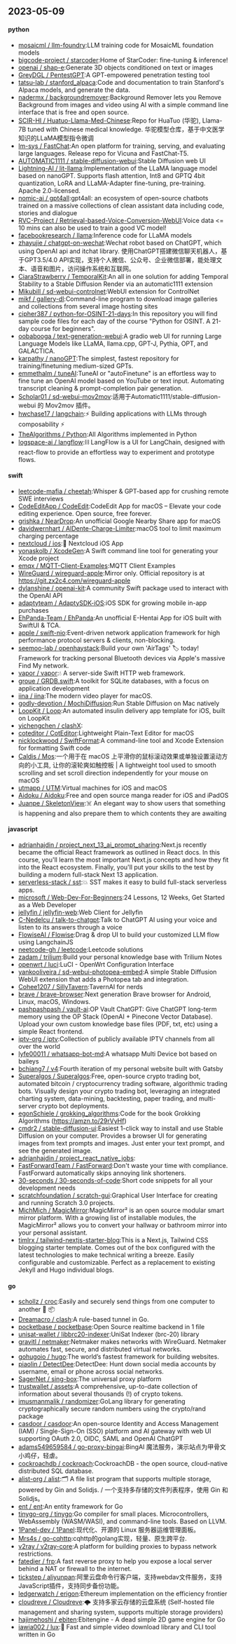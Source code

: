 ## 2023-05-09

#### python
* [mosaicml / llm-foundry](https://github.com/mosaicml/llm-foundry):LLM training code for MosaicML foundation models
* [bigcode-project / starcoder](https://github.com/bigcode-project/starcoder):Home of StarCoder: fine-tuning & inference!
* [openai / shap-e](https://github.com/openai/shap-e):Generate 3D objects conditioned on text or images
* [GreyDGL / PentestGPT](https://github.com/GreyDGL/PentestGPT):A GPT-empowered penetration testing tool
* [tatsu-lab / stanford_alpaca](https://github.com/tatsu-lab/stanford_alpaca):Code and documentation to train Stanford's Alpaca models, and generate the data.
* [nadermx / backgroundremover](https://github.com/nadermx/backgroundremover):Background Remover lets you Remove Background from images and video using AI with a simple command line interface that is free and open source.
* [SCIR-HI / Huatuo-Llama-Med-Chinese](https://github.com/SCIR-HI/Huatuo-Llama-Med-Chinese):Repo for HuaTuo (华驼), Llama-7B tuned with Chinese medical knowledge. 华驼模型仓库，基于中文医学知识的LLaMA模型指令微调
* [lm-sys / FastChat](https://github.com/lm-sys/FastChat):An open platform for training, serving, and evaluating large languages. Release repo for Vicuna and FastChat-T5.
* [AUTOMATIC1111 / stable-diffusion-webui](https://github.com/AUTOMATIC1111/stable-diffusion-webui):Stable Diffusion web UI
* [Lightning-AI / lit-llama](https://github.com/Lightning-AI/lit-llama):Implementation of the LLaMA language model based on nanoGPT. Supports flash attention, Int8 and GPTQ 4bit quantization, LoRA and LLaMA-Adapter fine-tuning, pre-training. Apache 2.0-licensed.
* [nomic-ai / gpt4all](https://github.com/nomic-ai/gpt4all):gpt4all: an ecosystem of open-source chatbots trained on a massive collections of clean assistant data including code, stories and dialogue
* [RVC-Project / Retrieval-based-Voice-Conversion-WebUI](https://github.com/RVC-Project/Retrieval-based-Voice-Conversion-WebUI):Voice data <= 10 mins can also be used to train a good VC model!
* [facebookresearch / llama](https://github.com/facebookresearch/llama):Inference code for LLaMA models
* [zhayujie / chatgpt-on-wechat](https://github.com/zhayujie/chatgpt-on-wechat):Wechat robot based on ChatGPT, which using OpenAI api and itchat library. 使用ChatGPT搭建微信聊天机器人，基于GPT3.5/4.0 API实现，支持个人微信、公众号、企业微信部署，能处理文本、语音和图片，访问操作系统和互联网。
* [CiaraStrawberry / TemporalKit](https://github.com/CiaraStrawberry/TemporalKit):An all in one solution for adding Temporal Stability to a Stable Diffusion Render via an automatic1111 extension
* [Mikubill / sd-webui-controlnet](https://github.com/Mikubill/sd-webui-controlnet):WebUI extension for ControlNet
* [mikf / gallery-dl](https://github.com/mikf/gallery-dl):Command-line program to download image galleries and collections from several image hosting sites
* [cipher387 / python-for-OSINT-21-days](https://github.com/cipher387/python-for-OSINT-21-days):In this repository you will find sample code files for each day of the course "Python for OSINT. A 21-day course for beginners".
* [oobabooga / text-generation-webui](https://github.com/oobabooga/text-generation-webui):A gradio web UI for running Large Language Models like LLaMA, llama.cpp, GPT-J, Pythia, OPT, and GALACTICA.
* [karpathy / nanoGPT](https://github.com/karpathy/nanoGPT):The simplest, fastest repository for training/finetuning medium-sized GPTs.
* [emmethalm / tuneAI](https://github.com/emmethalm/tuneAI):TuneAI or "autoFinetune" is an effortless way to fine tune an OpenAI model based on YouTube or text input. Automating transcript cleaning & prompt-completion pair generation.
* [Scholar01 / sd-webui-mov2mov](https://github.com/Scholar01/sd-webui-mov2mov):适用于Automatic1111/stable-diffusion-webui 的 Mov2mov 插件。
* [hwchase17 / langchain](https://github.com/hwchase17/langchain):⚡
Building applications with LLMs through composability
⚡
* [TheAlgorithms / Python](https://github.com/TheAlgorithms/Python):All Algorithms implemented in Python
* [logspace-ai / langflow](https://github.com/logspace-ai/langflow):⛓️
LangFlow is a UI for LangChain, designed with react-flow to provide an effortless way to experiment and prototype flows.

#### swift
* [leetcode-mafia / cheetah](https://github.com/leetcode-mafia/cheetah):Whisper & GPT-based app for crushing remote SWE interviews
* [CodeEditApp / CodeEdit](https://github.com/CodeEditApp/CodeEdit):CodeEdit App for macOS – Elevate your code editing experience. Open source, free forever.
* [grishka / NearDrop](https://github.com/grishka/NearDrop):An unofficial Google Nearby Share app for macOS
* [davidwernhart / AlDente-Charge-Limiter](https://github.com/davidwernhart/AlDente-Charge-Limiter):macOS tool to limit maximum charging percentage
* [nextcloud / ios](https://github.com/nextcloud/ios):📱
Nextcloud iOS App
* [yonaskolb / XcodeGen](https://github.com/yonaskolb/XcodeGen):A Swift command line tool for generating your Xcode project
* [emqx / MQTT-Client-Examples](https://github.com/emqx/MQTT-Client-Examples):MQTT Client Examples
* [WireGuard / wireguard-apple](https://github.com/WireGuard/wireguard-apple):Mirror only. Official repository is at https://git.zx2c4.com/wireguard-apple
* [dylanshine / openai-kit](https://github.com/dylanshine/openai-kit):A community Swift package used to interact with the OpenAI API
* [adaptyteam / AdaptySDK-iOS](https://github.com/adaptyteam/AdaptySDK-iOS):iOS SDK for growing mobile in-app purchases
* [EhPanda-Team / EhPanda](https://github.com/EhPanda-Team/EhPanda):An unofficial E-Hentai App for iOS built with SwiftUI & TCA.
* [apple / swift-nio](https://github.com/apple/swift-nio):Event-driven network application framework for high performance protocol servers & clients, non-blocking.
* [seemoo-lab / openhaystack](https://github.com/seemoo-lab/openhaystack):Build your own 'AirTags'
🏷
today! Framework for tracking personal Bluetooth devices via Apple's massive Find My network.
* [vapor / vapor](https://github.com/vapor/vapor):💧
A server-side Swift HTTP web framework.
* [groue / GRDB.swift](https://github.com/groue/GRDB.swift):A toolkit for SQLite databases, with a focus on application development
* [iina / iina](https://github.com/iina/iina):The modern video player for macOS.
* [godly-devotion / MochiDiffusion](https://github.com/godly-devotion/MochiDiffusion):Run Stable Diffusion on Mac natively
* [LoopKit / Loop](https://github.com/LoopKit/Loop):An automated insulin delivery app template for iOS, built on LoopKit
* [yichengchen / clashX](https://github.com/yichengchen/clashX):
* [coteditor / CotEditor](https://github.com/coteditor/CotEditor):Lightweight Plain-Text Editor for macOS
* [nicklockwood / SwiftFormat](https://github.com/nicklockwood/SwiftFormat):A command-line tool and Xcode Extension for formatting Swift code
* [Caldis / Mos](https://github.com/Caldis/Mos):一个用于在 macOS 上平滑你的鼠标滚动效果或单独设置滚动方向的小工具, 让你的滚轮爽如触控板 | A lightweight tool used to smooth scrolling and set scroll direction independently for your mouse on macOS
* [utmapp / UTM](https://github.com/utmapp/UTM):Virtual machines for iOS and macOS
* [Aidoku / Aidoku](https://github.com/Aidoku/Aidoku):Free and open source manga reader for iOS and iPadOS
* [Juanpe / SkeletonView](https://github.com/Juanpe/SkeletonView):☠️
An elegant way to show users that something is happening and also prepare them to which contents they are awaiting

#### javascript
* [adrianhajdin / project_next_13_ai_prompt_sharing](https://github.com/adrianhajdin/project_next_13_ai_prompt_sharing):Next.js recently became the official React framework as outlined in React docs. In this course, you'll learn the most important Next.js concepts and how they fit into the React ecosystem. Finally, you'll put your skills to the test by building a modern full-stack Next 13 application.
* [serverless-stack / sst](https://github.com/serverless-stack/sst):💥
SST makes it easy to build full-stack serverless apps.
* [microsoft / Web-Dev-For-Beginners](https://github.com/microsoft/Web-Dev-For-Beginners):24 Lessons, 12 Weeks, Get Started as a Web Developer
* [jellyfin / jellyfin-web](https://github.com/jellyfin/jellyfin-web):Web Client for Jellyfin
* [C-Nedelcu / talk-to-chatgpt](https://github.com/C-Nedelcu/talk-to-chatgpt):Talk to ChatGPT AI using your voice and listen to its answers through a voice
* [FlowiseAI / Flowise](https://github.com/FlowiseAI/Flowise):Drag & drop UI to build your customized LLM flow using LangchainJS
* [neetcode-gh / leetcode](https://github.com/neetcode-gh/leetcode):Leetcode solutions
* [zadam / trilium](https://github.com/zadam/trilium):Build your personal knowledge base with Trilium Notes
* [openwrt / luci](https://github.com/openwrt/luci):LuCI - OpenWrt Configuration Interface
* [yankooliveira / sd-webui-photopea-embed](https://github.com/yankooliveira/sd-webui-photopea-embed):A simple Stable Diffusion WebUI extension that adds a Photopea tab and integration.
* [Cohee1207 / SillyTavern](https://github.com/Cohee1207/SillyTavern):TavernAI for nerds
* [brave / brave-browser](https://github.com/brave/brave-browser):Next generation Brave browser for Android, Linux, macOS, Windows.
* [pashpashpash / vault-ai](https://github.com/pashpashpash/vault-ai):OP Vault ChatGPT: Give ChatGPT long-term memory using the OP Stack (OpenAI + Pinecone Vector Database). Upload your own custom knowledge base files (PDF, txt, etc) using a simple React frontend.
* [iptv-org / iptv](https://github.com/iptv-org/iptv):Collection of publicly available IPTV channels from all over the world
* [lyfe00011 / whatsapp-bot-md](https://github.com/lyfe00011/whatsapp-bot-md):A whatsapp Multi Device bot based on baileys
* [bchiang7 / v4](https://github.com/bchiang7/v4):Fourth iteration of my personal website built with Gatsby
* [Superalgos / Superalgos](https://github.com/Superalgos/Superalgos):Free, open-source crypto trading bot, automated bitcoin / cryptocurrency trading software, algorithmic trading bots. Visually design your crypto trading bot, leveraging an integrated charting system, data-mining, backtesting, paper trading, and multi-server crypto bot deployments.
* [egonSchiele / grokking_algorithms](https://github.com/egonSchiele/grokking_algorithms):Code for the book Grokking Algorithms (https://amzn.to/29rVyHf)
* [cmdr2 / stable-diffusion-ui](https://github.com/cmdr2/stable-diffusion-ui):Easiest 1-click way to install and use Stable Diffusion on your computer. Provides a browser UI for generating images from text prompts and images. Just enter your text prompt, and see the generated image.
* [adrianhajdin / project_react_native_jobs](https://github.com/adrianhajdin/project_react_native_jobs):
* [FastForwardTeam / FastForward](https://github.com/FastForwardTeam/FastForward):Don't waste your time with compliance. FastForward automatically skips annoying link shorteners.
* [30-seconds / 30-seconds-of-code](https://github.com/30-seconds/30-seconds-of-code):Short code snippets for all your development needs
* [scratchfoundation / scratch-gui](https://github.com/scratchfoundation/scratch-gui):Graphical User Interface for creating and running Scratch 3.0 projects.
* [MichMich / MagicMirror](https://github.com/MichMich/MagicMirror):MagicMirror² is an open source modular smart mirror platform. With a growing list of installable modules, the MagicMirror² allows you to convert your hallway or bathroom mirror into your personal assistant.
* [timlrx / tailwind-nextjs-starter-blog](https://github.com/timlrx/tailwind-nextjs-starter-blog):This is a Next.js, Tailwind CSS blogging starter template. Comes out of the box configured with the latest technologies to make technical writing a breeze. Easily configurable and customizable. Perfect as a replacement to existing Jekyll and Hugo individual blogs.

#### go
* [schollz / croc](https://github.com/schollz/croc):Easily and securely send things from one computer to another
🐊
📦
* [Dreamacro / clash](https://github.com/Dreamacro/clash):A rule-based tunnel in Go.
* [pocketbase / pocketbase](https://github.com/pocketbase/pocketbase):Open Source realtime backend in 1 file
* [unisat-wallet / libbrc20-indexer](https://github.com/unisat-wallet/libbrc20-indexer):UniSat Indexer (brc-20) library
* [gravitl / netmaker](https://github.com/gravitl/netmaker):Netmaker makes networks with WireGuard. Netmaker automates fast, secure, and distributed virtual networks.
* [gohugoio / hugo](https://github.com/gohugoio/hugo):The world’s fastest framework for building websites.
* [piaolin / DetectDee](https://github.com/piaolin/DetectDee):DetectDee: Hunt down social media accounts by username, email or phone across social networks.
* [SagerNet / sing-box](https://github.com/SagerNet/sing-box):The universal proxy platform
* [trustwallet / assets](https://github.com/trustwallet/assets):A comprehensive, up-to-date collection of information about several thousands (!) of crypto tokens.
* [imusmanmalik / randomizer](https://github.com/imusmanmalik/randomizer):GoLang library for generating cryptographically secure random numbers using the crypto/rand package
* [casdoor / casdoor](https://github.com/casdoor/casdoor):An open-source Identity and Access Management (IAM) / Single-Sign-On (SSO) platform and AI gateway with web UI supporting OAuth 2.0, OIDC, SAML and OpenAI ChatGPT
* [adams549659584 / go-proxy-bingai](https://github.com/adams549659584/go-proxy-bingai):BingAI 魔法服务，演示站点为甲骨文小鸡仔，轻虐。
* [cockroachdb / cockroach](https://github.com/cockroachdb/cockroach):CockroachDB - the open source, cloud-native distributed SQL database.
* [alist-org / alist](https://github.com/alist-org/alist):🗂️
A file list program that supports multiple storage, powered by Gin and Solidjs. / 一个支持多存储的文件列表程序，使用 Gin 和 Solidjs。
* [ent / ent](https://github.com/ent/ent):An entity framework for Go
* [tinygo-org / tinygo](https://github.com/tinygo-org/tinygo):Go compiler for small places. Microcontrollers, WebAssembly (WASM/WASI), and command-line tools. Based on LLVM.
* [1Panel-dev / 1Panel](https://github.com/1Panel-dev/1Panel):现代化、开源的 Linux 服务器运维管理面板。
* [Mrs4s / go-cqhttp](https://github.com/Mrs4s/go-cqhttp):cqhttp的golang实现，轻量、原生跨平台.
* [v2ray / v2ray-core](https://github.com/v2ray/v2ray-core):A platform for building proxies to bypass network restrictions.
* [fatedier / frp](https://github.com/fatedier/frp):A fast reverse proxy to help you expose a local server behind a NAT or firewall to the internet.
* [tickstep / aliyunpan](https://github.com/tickstep/aliyunpan):阿里云盘命令行客户端，支持webdav文件服务，支持JavaScript插件，支持同步备份功能。
* [ledgerwatch / erigon](https://github.com/ledgerwatch/erigon):Ethereum implementation on the efficiency frontier
* [cloudreve / Cloudreve](https://github.com/cloudreve/Cloudreve):🌩
支持多家云存储的云盘系统 (Self-hosted file management and sharing system, supports multiple storage providers)
* [hajimehoshi / ebiten](https://github.com/hajimehoshi/ebiten):Ebitengine - A dead simple 2D game engine for Go
* [iawia002 / lux](https://github.com/iawia002/lux):👾
Fast and simple video download library and CLI tool written in Go
